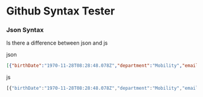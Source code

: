 # Github Syntax Tester

### Json Syntax
Is there a difference between json and js

json
```json
[{"birthDate":"1970-11-28T08:28:48.078Z","department":"Mobility","email":"Hugh.Jast@example.com","firstName":"Hugh","id":"48cf06ad-6ed4-47e6-ac44-3ea9c67cbe2d","lastName":"Jast","phone":"730-715-4446","title":"National Data Strategist"}]
```

js
```js
[{"birthDate":"1970-11-28T08:28:48.078Z","department":"Mobility","email":"Hugh.Jast@example.com","firstName":"Hugh","id":"48cf06ad-6ed4-47e6-ac44-3ea9c67cbe2d","lastName":"Jast","phone":"730-715-4446","title":"National Data Strategist"}]
```
